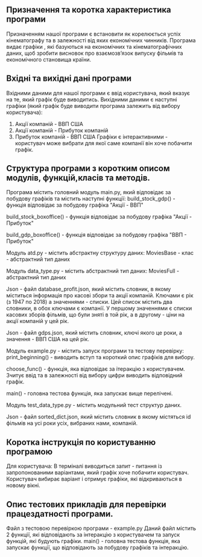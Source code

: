 Призначення та коротка характеристика програми
----------------------------------------------
Призначенням нашої програми є встановити як корелюється успіх кінематографу
та в залежності від яких економічних чинників.
Програма видає графіки , які базуються на економічних та кінематографічних даних,
щоб зробити висновок про взаємозв’язок випуску фільмів та економічного становища країни.

Вхідні та вихідні дані програми
----------------------------------------------
Вхідними даними для нашої програми є ввід користувача, який вказує на те, який графік
буде виводитись.
Вихідними даними є наступні графіки (який графік буде виводити програма залежить від вибору користувача):
1) Акції компаній - ВВП США
2) Акції компаній - Прибуток компаній
3) Прибуток компаній - ВВП США
Графіки є інтерактивними - користувач може вибрати для якої саме компанії він хоче побачити графік.

Структура програми з коротким описом модулів, функцій,класів та методів.
----------------------------------------------
Програма містить головний модуль main.py, який відповідає за побудову графіків
та містить наступні функції:
build_stock_gdp() - функція відповідає за побудову графіка "Акції - ВВП"

build_stock_boxoffice() - функція відповідає за побудову графіка "Акції - Прибуток"

build_gdp_boxoffice() - функція відповідає за побудову графіка "ВВП - Прибуток"

Модуль atd.py - містить абстрактну структуру даних:
MoviesBase - клас - абстрактний тип даних

Модуль data_type.py - містить абстрактний тип даних:
MoviesFull - абстрактний тип даних

Json - файл database_profit.json, який містить словник, в якому міститься інформація
про касові збори та акції компаній. Ключами є рік (з 1947 по 2018) а значеннями -
списки. Цей список містить два словники, в обох ключами є компанії. У першому
значеннями є списки касових зборів фільмів, що були зняті в той рік, а в другому -
ціни на акції компаній у цей рік.

Json - файл gdps.json, який містить словник, ключі якого це роки, а значення -
ВВП США на цей рік.

Модуль example.py - містить запуск програми та тестову перевірку:
print_beginning() - виводить вступ та короткий опис графіків для вибору.

choose_func() - функція, яка відповідає за ітеракцію з користувачем. Зчитує ввід
та в залежності від вибору цифри виводить відповідний графік.

main() - головна тестова функція, яка запускає вище перелічені.

Модуль test_data_type.py - містить модульний тест структур даних.

Json - файл sorted_dict.json, який містить словник в якому містяться id фільмів на усі роки 
усіх, вибраних нами, компаній.



Коротка інструкція по користуванню програмою
----------------------------------------------
Для користувача:
В терміналі виводиться запит - питання із запропонованими варіантами, який графік
хоче побачити користувач.
Користувач вибирає варіант і отримує графіки, які відкриваються в новому вікні.


Опис тестових прикладів для перевірки працездатності програми.
----------------------------------------------
Файл з тестовою перевіркою програми - example.py
Даний файл містить 2 функції, які відповідають за інтеракцію з користувачем та запуск функцій, які будують графіки.
main() - головна тестова функція, яка запускає функції, що відповідають за побудову графіків
та інтеракцію.
